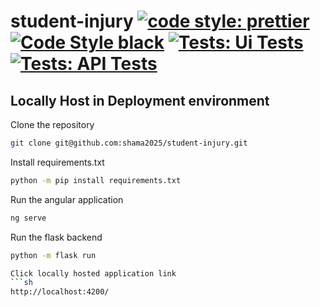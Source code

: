 # student-injury [![code style: prettier](https://img.shields.io/badge/code_style-prettier-ff69b4.svg?style=flat-square)](https://github.com/prettier/prettier) [![Code Style black](https://img.shields.io/badge/code%20style-black-000000.svg)](https://github.com/psf/black) [![Tests: Ui Tests](https://github.com/shama2025/student-injury/actions/workflows/uiTesting.yml/badge.svg)](https://github.com/shama2025/student-injury/actions/workflows/uiTesting.yml) [![Tests: API Tests](https://github.com/shama2025/student-injury/actions/workflows/apiTesting.yml/badge.svg)](https://github.com/shama2025/student-injury/actions/workflows/apiTesting.yml)


## Locally Host in Deployment environment

Clone the repository

```sh
git clone git@github.com:shama2025/student-injury.git
```

Install requirements.txt

```sh
python -m pip install requirements.txt
```

Run the angular application

```sh
ng serve
```

Run the flask backend

```sh
python -m flask run

Click locally hosted application link
```sh
http://localhost:4200/
```
